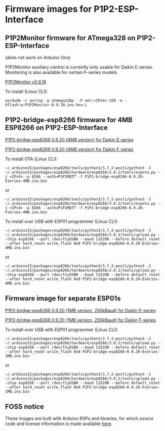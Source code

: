 # Firmware images for P1P2-ESP-Interface

## P1P2Monitor firmware for ATmega328 on P1P2-ESP-Interface

(does not work on Arduino Uno)

P1P2Monitor auxiliary control is currently only usable for Daikin E-series. Monitoring is also available for certain F-series models.

[P1P2Monitor v0.9.18](P1P2Monitor-0.9.18.ino.hex)

To install (Linux CLI):

```
avrdude -c avrisp -p atmega328p  -P net:<IPv4>:328 -e -Uflash:w:P1P2Monitor-0.9.18.ino.hex:i
```

## P1P2-bridge-esp8266 firmware for 4MB ESP8266 on P1P2-ESP-Interface

[P1P2-bridge-esp8266 0.9.20 (4MB version) for Daikin E-series](P1P2-bridge-esp8266-0.9.20-Eseries-4MB.ino.bin)

[P1P2-bridge-esp8266 0.9.20 (4MB version) for Daikin F-series](P1P2-bridge-esp8266-0.9.20-Fseries-4MB.ino.bin)

To install OTA (Linux CLI):

```
~/.arduino15/packages/esp8266/tools/python3/3.7.2-post1/python3 -I ~/.arduino15/packages/esp8266/hardware/esp8266/3.0.2/tools/espota.py -i <IPv4> -p 8266 --auth=P1P2MQTT -f P1P2-bridge-esp8266-0.9.20-Eseries-4MB.ino.bin
```
or
```
~/.arduino15/packages/esp8266/tools/python3/3.7.2-post1/python3 -I ~/.arduino15/packages/esp8266/hardware/esp8266/3.0.2/tools/espota.py -i <IPv4> -p 8266 --auth=P1P2MQTT -f P1P2-bridge-esp8266-0.9.20-Fseries-4MB.ino.bin
```

To install over USB with ESP01 programmer (Linux CLI):

```
~/.arduino15/packages/esp8266/tools/python3/3.7.2-post1/python3 -I ~/.arduino15/packages/esp8266/hardware/esp8266/3.0.2/tools/upload.py --chip esp8266 --port /dev/ttyUSB0 --baud 115200 --before default_reset --after hard_reset write_flash 0x0 P1P2-bridge-esp8266-0.9.20-Eseries-4MB.ino.bin
```
or
```
~/.arduino15/packages/esp8266/tools/python3/3.7.2-post1/python3 -I ~/.arduino15/packages/esp8266/hardware/esp8266/3.0.2/tools/upload.py --chip esp8266 --port /dev/ttyUSB0 --baud 115200 --before default_reset --after hard_reset write_flash 0x0 P1P2-bridge-esp8266-0.9.20-Eseries-4MB.ino.bin
```
## Firmware image for separate ESP01s

[P1P2-bridge-esp8266 0.9.20 (1MB version, 250kBaud) for Daikin E-series](P1P2-bridge-esp8266-Eseries-0.9.20-Eseries-1MB.ino.bin)

[P1P2-bridge-esp8266 0.9.20 (1MB version, 250kBaud) for Daikin F-series](P1P2-bridge-esp8266-Fseries-0.9.20-Eseries-1MB.ino.bin)

To install over USB with ESP01 programmer (Linux CLI):

```
~/.arduino15/packages/esp8266/tools/python3/3.7.2-post1/python3 -I ~/.arduino15/packages/esp8266/hardware/esp8266/3.0.2/tools/upload.py --chip esp8266 --port /dev/ttyUSB0 --baud 115200 --before default_reset --after hard_reset write_flash 0x0 P1P2-bridge-esp8266-0.9.20-Eseries-1MB.ino.bin
```
or
```
~/.arduino15/packages/esp8266/tools/python3/3.7.2-post1/python3 -I ~/.arduino15/packages/esp8266/hardware/esp8266/3.0.2/tools/upload.py --chip esp8266 --port /dev/ttyUSB0 --baud 115200 --before default_reset --after hard_reset write_flash 0x0 P1P2-bridge-esp8266-0.9.20-Fseries-1MB.ino.bin
```

## FOSS notice

These images are built with Arduino BSPs and libraries, for which source code and license information is made available [here](../OSS-dependencies/README.md).
